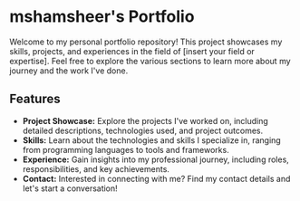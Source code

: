 # mshamsheer's Portfolio

Welcome to my personal portfolio repository! This project showcases my skills, projects, and experiences in the field of [insert your field or expertise]. Feel free to explore the various sections to learn more about my journey and the work I've done.

## Features

- **Project Showcase:** Explore the projects I've worked on, including detailed descriptions, technologies used, and project outcomes.
- **Skills:** Learn about the technologies and skills I specialize in, ranging from programming languages to tools and frameworks.
- **Experience:** Gain insights into my professional journey, including roles, responsibilities, and key achievements.
- **Contact:** Interested in connecting with me? Find my contact details and let's start a conversation!

